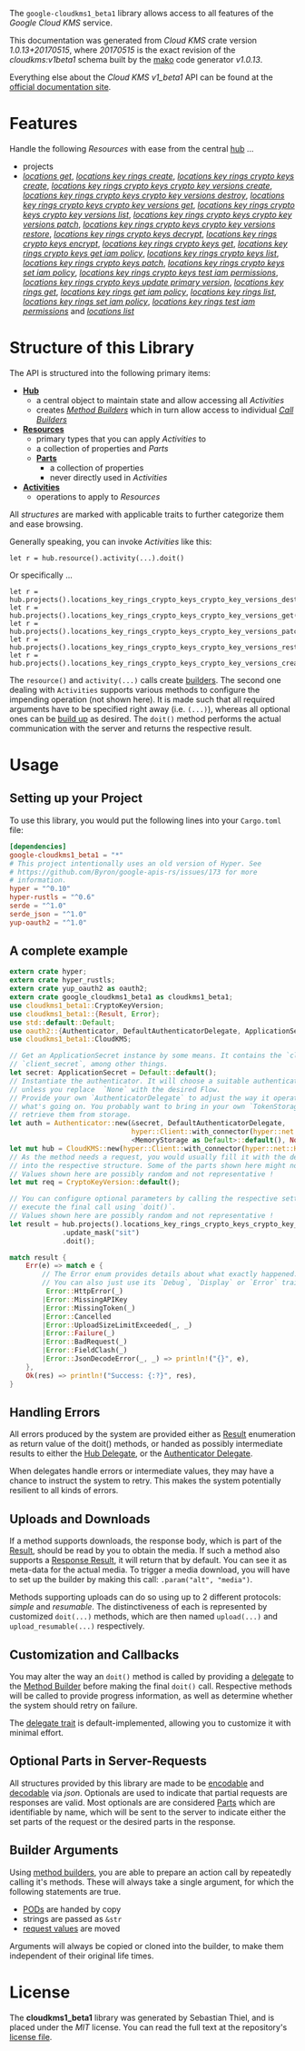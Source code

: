 <!---
DO NOT EDIT !
This file was generated automatically from 'src/mako/api/README.md.mako'
DO NOT EDIT !
-->
The `google-cloudkms1_beta1` library allows access to all features of the *Google Cloud KMS* service.

This documentation was generated from *Cloud KMS* crate version *1.0.13+20170515*, where *20170515* is the exact revision of the *cloudkms:v1beta1* schema built by the [mako](http://www.makotemplates.org/) code generator *v1.0.13*.

Everything else about the *Cloud KMS* *v1_beta1* API can be found at the
[official documentation site](https://cloud.google.com/kms/).
# Features

Handle the following *Resources* with ease from the central [hub](https://docs.rs/google-cloudkms1_beta1/1.0.13+20170515/google_cloudkms1_beta1/struct.CloudKMS.html) ... 

* projects
 * [*locations get*](https://docs.rs/google-cloudkms1_beta1/1.0.13+20170515/google_cloudkms1_beta1/struct.ProjectLocationGetCall.html), [*locations key rings create*](https://docs.rs/google-cloudkms1_beta1/1.0.13+20170515/google_cloudkms1_beta1/struct.ProjectLocationKeyRingCreateCall.html), [*locations key rings crypto keys create*](https://docs.rs/google-cloudkms1_beta1/1.0.13+20170515/google_cloudkms1_beta1/struct.ProjectLocationKeyRingCryptoKeyCreateCall.html), [*locations key rings crypto keys crypto key versions create*](https://docs.rs/google-cloudkms1_beta1/1.0.13+20170515/google_cloudkms1_beta1/struct.ProjectLocationKeyRingCryptoKeyCryptoKeyVersionCreateCall.html), [*locations key rings crypto keys crypto key versions destroy*](https://docs.rs/google-cloudkms1_beta1/1.0.13+20170515/google_cloudkms1_beta1/struct.ProjectLocationKeyRingCryptoKeyCryptoKeyVersionDestroyCall.html), [*locations key rings crypto keys crypto key versions get*](https://docs.rs/google-cloudkms1_beta1/1.0.13+20170515/google_cloudkms1_beta1/struct.ProjectLocationKeyRingCryptoKeyCryptoKeyVersionGetCall.html), [*locations key rings crypto keys crypto key versions list*](https://docs.rs/google-cloudkms1_beta1/1.0.13+20170515/google_cloudkms1_beta1/struct.ProjectLocationKeyRingCryptoKeyCryptoKeyVersionListCall.html), [*locations key rings crypto keys crypto key versions patch*](https://docs.rs/google-cloudkms1_beta1/1.0.13+20170515/google_cloudkms1_beta1/struct.ProjectLocationKeyRingCryptoKeyCryptoKeyVersionPatchCall.html), [*locations key rings crypto keys crypto key versions restore*](https://docs.rs/google-cloudkms1_beta1/1.0.13+20170515/google_cloudkms1_beta1/struct.ProjectLocationKeyRingCryptoKeyCryptoKeyVersionRestoreCall.html), [*locations key rings crypto keys decrypt*](https://docs.rs/google-cloudkms1_beta1/1.0.13+20170515/google_cloudkms1_beta1/struct.ProjectLocationKeyRingCryptoKeyDecryptCall.html), [*locations key rings crypto keys encrypt*](https://docs.rs/google-cloudkms1_beta1/1.0.13+20170515/google_cloudkms1_beta1/struct.ProjectLocationKeyRingCryptoKeyEncryptCall.html), [*locations key rings crypto keys get*](https://docs.rs/google-cloudkms1_beta1/1.0.13+20170515/google_cloudkms1_beta1/struct.ProjectLocationKeyRingCryptoKeyGetCall.html), [*locations key rings crypto keys get iam policy*](https://docs.rs/google-cloudkms1_beta1/1.0.13+20170515/google_cloudkms1_beta1/struct.ProjectLocationKeyRingCryptoKeyGetIamPolicyCall.html), [*locations key rings crypto keys list*](https://docs.rs/google-cloudkms1_beta1/1.0.13+20170515/google_cloudkms1_beta1/struct.ProjectLocationKeyRingCryptoKeyListCall.html), [*locations key rings crypto keys patch*](https://docs.rs/google-cloudkms1_beta1/1.0.13+20170515/google_cloudkms1_beta1/struct.ProjectLocationKeyRingCryptoKeyPatchCall.html), [*locations key rings crypto keys set iam policy*](https://docs.rs/google-cloudkms1_beta1/1.0.13+20170515/google_cloudkms1_beta1/struct.ProjectLocationKeyRingCryptoKeySetIamPolicyCall.html), [*locations key rings crypto keys test iam permissions*](https://docs.rs/google-cloudkms1_beta1/1.0.13+20170515/google_cloudkms1_beta1/struct.ProjectLocationKeyRingCryptoKeyTestIamPermissionCall.html), [*locations key rings crypto keys update primary version*](https://docs.rs/google-cloudkms1_beta1/1.0.13+20170515/google_cloudkms1_beta1/struct.ProjectLocationKeyRingCryptoKeyUpdatePrimaryVersionCall.html), [*locations key rings get*](https://docs.rs/google-cloudkms1_beta1/1.0.13+20170515/google_cloudkms1_beta1/struct.ProjectLocationKeyRingGetCall.html), [*locations key rings get iam policy*](https://docs.rs/google-cloudkms1_beta1/1.0.13+20170515/google_cloudkms1_beta1/struct.ProjectLocationKeyRingGetIamPolicyCall.html), [*locations key rings list*](https://docs.rs/google-cloudkms1_beta1/1.0.13+20170515/google_cloudkms1_beta1/struct.ProjectLocationKeyRingListCall.html), [*locations key rings set iam policy*](https://docs.rs/google-cloudkms1_beta1/1.0.13+20170515/google_cloudkms1_beta1/struct.ProjectLocationKeyRingSetIamPolicyCall.html), [*locations key rings test iam permissions*](https://docs.rs/google-cloudkms1_beta1/1.0.13+20170515/google_cloudkms1_beta1/struct.ProjectLocationKeyRingTestIamPermissionCall.html) and [*locations list*](https://docs.rs/google-cloudkms1_beta1/1.0.13+20170515/google_cloudkms1_beta1/struct.ProjectLocationListCall.html)




# Structure of this Library

The API is structured into the following primary items:

* **[Hub](https://docs.rs/google-cloudkms1_beta1/1.0.13+20170515/google_cloudkms1_beta1/struct.CloudKMS.html)**
    * a central object to maintain state and allow accessing all *Activities*
    * creates [*Method Builders*](https://docs.rs/google-cloudkms1_beta1/1.0.13+20170515/google_cloudkms1_beta1/trait.MethodsBuilder.html) which in turn
      allow access to individual [*Call Builders*](https://docs.rs/google-cloudkms1_beta1/1.0.13+20170515/google_cloudkms1_beta1/trait.CallBuilder.html)
* **[Resources](https://docs.rs/google-cloudkms1_beta1/1.0.13+20170515/google_cloudkms1_beta1/trait.Resource.html)**
    * primary types that you can apply *Activities* to
    * a collection of properties and *Parts*
    * **[Parts](https://docs.rs/google-cloudkms1_beta1/1.0.13+20170515/google_cloudkms1_beta1/trait.Part.html)**
        * a collection of properties
        * never directly used in *Activities*
* **[Activities](https://docs.rs/google-cloudkms1_beta1/1.0.13+20170515/google_cloudkms1_beta1/trait.CallBuilder.html)**
    * operations to apply to *Resources*

All *structures* are marked with applicable traits to further categorize them and ease browsing.

Generally speaking, you can invoke *Activities* like this:

```Rust,ignore
let r = hub.resource().activity(...).doit()
```

Or specifically ...

```ignore
let r = hub.projects().locations_key_rings_crypto_keys_crypto_key_versions_destroy(...).doit()
let r = hub.projects().locations_key_rings_crypto_keys_crypto_key_versions_get(...).doit()
let r = hub.projects().locations_key_rings_crypto_keys_crypto_key_versions_patch(...).doit()
let r = hub.projects().locations_key_rings_crypto_keys_crypto_key_versions_restore(...).doit()
let r = hub.projects().locations_key_rings_crypto_keys_crypto_key_versions_create(...).doit()
```

The `resource()` and `activity(...)` calls create [builders][builder-pattern]. The second one dealing with `Activities` 
supports various methods to configure the impending operation (not shown here). It is made such that all required arguments have to be 
specified right away (i.e. `(...)`), whereas all optional ones can be [build up][builder-pattern] as desired.
The `doit()` method performs the actual communication with the server and returns the respective result.

# Usage

## Setting up your Project

To use this library, you would put the following lines into your `Cargo.toml` file:

```toml
[dependencies]
google-cloudkms1_beta1 = "*"
# This project intentionally uses an old version of Hyper. See
# https://github.com/Byron/google-apis-rs/issues/173 for more
# information.
hyper = "^0.10"
hyper-rustls = "^0.6"
serde = "^1.0"
serde_json = "^1.0"
yup-oauth2 = "^1.0"
```

## A complete example

```Rust
extern crate hyper;
extern crate hyper_rustls;
extern crate yup_oauth2 as oauth2;
extern crate google_cloudkms1_beta1 as cloudkms1_beta1;
use cloudkms1_beta1::CryptoKeyVersion;
use cloudkms1_beta1::{Result, Error};
use std::default::Default;
use oauth2::{Authenticator, DefaultAuthenticatorDelegate, ApplicationSecret, MemoryStorage};
use cloudkms1_beta1::CloudKMS;

// Get an ApplicationSecret instance by some means. It contains the `client_id` and 
// `client_secret`, among other things.
let secret: ApplicationSecret = Default::default();
// Instantiate the authenticator. It will choose a suitable authentication flow for you, 
// unless you replace  `None` with the desired Flow.
// Provide your own `AuthenticatorDelegate` to adjust the way it operates and get feedback about 
// what's going on. You probably want to bring in your own `TokenStorage` to persist tokens and
// retrieve them from storage.
let auth = Authenticator::new(&secret, DefaultAuthenticatorDelegate,
                              hyper::Client::with_connector(hyper::net::HttpsConnector::new(hyper_rustls::TlsClient::new())),
                              <MemoryStorage as Default>::default(), None);
let mut hub = CloudKMS::new(hyper::Client::with_connector(hyper::net::HttpsConnector::new(hyper_rustls::TlsClient::new())), auth);
// As the method needs a request, you would usually fill it with the desired information
// into the respective structure. Some of the parts shown here might not be applicable !
// Values shown here are possibly random and not representative !
let mut req = CryptoKeyVersion::default();

// You can configure optional parameters by calling the respective setters at will, and
// execute the final call using `doit()`.
// Values shown here are possibly random and not representative !
let result = hub.projects().locations_key_rings_crypto_keys_crypto_key_versions_patch(req, "name")
             .update_mask("sit")
             .doit();

match result {
    Err(e) => match e {
        // The Error enum provides details about what exactly happened.
        // You can also just use its `Debug`, `Display` or `Error` traits
         Error::HttpError(_)
        |Error::MissingAPIKey
        |Error::MissingToken(_)
        |Error::Cancelled
        |Error::UploadSizeLimitExceeded(_, _)
        |Error::Failure(_)
        |Error::BadRequest(_)
        |Error::FieldClash(_)
        |Error::JsonDecodeError(_, _) => println!("{}", e),
    },
    Ok(res) => println!("Success: {:?}", res),
}

```
## Handling Errors

All errors produced by the system are provided either as [Result](https://docs.rs/google-cloudkms1_beta1/1.0.13+20170515/google_cloudkms1_beta1/enum.Result.html) enumeration as return value of 
the doit() methods, or handed as possibly intermediate results to either the 
[Hub Delegate](https://docs.rs/google-cloudkms1_beta1/1.0.13+20170515/google_cloudkms1_beta1/trait.Delegate.html), or the [Authenticator Delegate](https://docs.rs/yup-oauth2/*/yup_oauth2/trait.AuthenticatorDelegate.html).

When delegates handle errors or intermediate values, they may have a chance to instruct the system to retry. This 
makes the system potentially resilient to all kinds of errors.

## Uploads and Downloads
If a method supports downloads, the response body, which is part of the [Result](https://docs.rs/google-cloudkms1_beta1/1.0.13+20170515/google_cloudkms1_beta1/enum.Result.html), should be
read by you to obtain the media.
If such a method also supports a [Response Result](https://docs.rs/google-cloudkms1_beta1/1.0.13+20170515/google_cloudkms1_beta1/trait.ResponseResult.html), it will return that by default.
You can see it as meta-data for the actual media. To trigger a media download, you will have to set up the builder by making
this call: `.param("alt", "media")`.

Methods supporting uploads can do so using up to 2 different protocols: 
*simple* and *resumable*. The distinctiveness of each is represented by customized 
`doit(...)` methods, which are then named `upload(...)` and `upload_resumable(...)` respectively.

## Customization and Callbacks

You may alter the way an `doit()` method is called by providing a [delegate](https://docs.rs/google-cloudkms1_beta1/1.0.13+20170515/google_cloudkms1_beta1/trait.Delegate.html) to the 
[Method Builder](https://docs.rs/google-cloudkms1_beta1/1.0.13+20170515/google_cloudkms1_beta1/trait.CallBuilder.html) before making the final `doit()` call. 
Respective methods will be called to provide progress information, as well as determine whether the system should 
retry on failure.

The [delegate trait](https://docs.rs/google-cloudkms1_beta1/1.0.13+20170515/google_cloudkms1_beta1/trait.Delegate.html) is default-implemented, allowing you to customize it with minimal effort.

## Optional Parts in Server-Requests

All structures provided by this library are made to be [encodable](https://docs.rs/google-cloudkms1_beta1/1.0.13+20170515/google_cloudkms1_beta1/trait.RequestValue.html) and 
[decodable](https://docs.rs/google-cloudkms1_beta1/1.0.13+20170515/google_cloudkms1_beta1/trait.ResponseResult.html) via *json*. Optionals are used to indicate that partial requests are responses 
are valid.
Most optionals are are considered [Parts](https://docs.rs/google-cloudkms1_beta1/1.0.13+20170515/google_cloudkms1_beta1/trait.Part.html) which are identifiable by name, which will be sent to 
the server to indicate either the set parts of the request or the desired parts in the response.

## Builder Arguments

Using [method builders](https://docs.rs/google-cloudkms1_beta1/1.0.13+20170515/google_cloudkms1_beta1/trait.CallBuilder.html), you are able to prepare an action call by repeatedly calling it's methods.
These will always take a single argument, for which the following statements are true.

* [PODs][wiki-pod] are handed by copy
* strings are passed as `&str`
* [request values](https://docs.rs/google-cloudkms1_beta1/1.0.13+20170515/google_cloudkms1_beta1/trait.RequestValue.html) are moved

Arguments will always be copied or cloned into the builder, to make them independent of their original life times.

[wiki-pod]: http://en.wikipedia.org/wiki/Plain_old_data_structure
[builder-pattern]: http://en.wikipedia.org/wiki/Builder_pattern
[google-go-api]: https://github.com/google/google-api-go-client

# License
The **cloudkms1_beta1** library was generated by Sebastian Thiel, and is placed 
under the *MIT* license.
You can read the full text at the repository's [license file][repo-license].

[repo-license]: https://github.com/Byron/google-apis-rsblob/master/LICENSE.md
